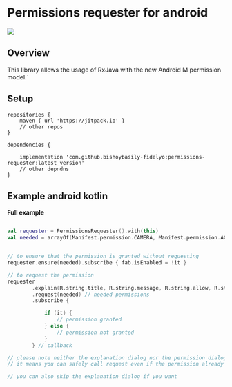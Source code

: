 # Permissions requester for android

[![](https://jitpack.io/v/bishoybasily-fidelyo/permissions-requester.svg)](https://jitpack.io/#bishoybasily-fidelyo/permissions-requester)

## Overview

This library allows the usage of RxJava with the new Android M permission model.`

## Setup
    repositories {
        maven { url 'https://jitpack.io' }
        // other repos
    }

    dependencies {

        implementation 'com.github.bishoybasily-fidelyo:permissions-requester:latest_version'
        // other depndns
    }

## Example android kotlin

**Full example**
``` kotlin

val requester = PermissionsRequester().with(this)
val needed = arrayOf(Manifest.permission.CAMERA, Manifest.permission.ACCESS_FINE_LOCATION)


// to ensure that the permission is granted without requesting
requester.ensure(needed).subscribe { fab.isEnabled = !it }

// to request the permission
requester
        .explain(R.string.title, R.string.message, R.string.allow, R.string.deny) // explanation dialog
        .request(needed) // needed permissions
        .subscribe {

            if (it) {
                // permission granted
            } else {
                // permission not granted
            }
        } // callback

// please note neither the explanation dialog nor the permission dialog will be prompted if the permission already granted,
// it means you can safely call request even if the permission already granted

// you can also skip the explanation dialog if you want
        

